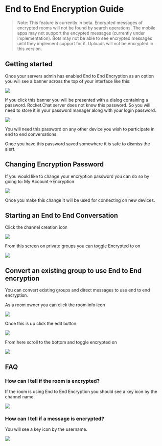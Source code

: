 # End to End Encryption Guide

> Note: This feature is currently in beta. Encrypted messages of encrypted rooms will not be found by search operations. The mobile apps may not support the encypted messages \(currently under implementation\). Bots may not be able to see encrypted messages until they implement support for it. Uploads will not be encrypted in this version.

## Getting started

Once your servers admin has enabled End to End Encryption as an option you will see a banner across the top of your interface like this:

![ ](../../.gitbook/assets/e2e-banner.png)

If you click this banner you will be presented with a dialog containing a password. Rocket.Chat server does not know this password. So you will need to store it in your password manager along with your login password.

![ ](../../.gitbook/assets/e2e-alert.png)

You will need this password on any other device you wish to participate in end to end conversations.

Once you have this password saved somewhere it is safe to dismiss the alert.

## Changing Encryption Password

If you would like to change your encryption password you can do so by going to: My Account-&gt;Encryption

![ ](../../.gitbook/assets/e2e-changepassword.png)

Once you make this change it will be used for connecting on new devices.

## Starting an End to End Conversation

Click the channel creation icon

![ ](../../.gitbook/assets/e2e-createchannelbutton.png)

From this screen on private groups you can toggle Encrypted to on

![ ](../../.gitbook/assets/e2e-createchannelscreen.png)

## Convert an existing group to use End to End encryption

You can convert existing groups and direct messages to use end to end encryption.

As a room owner you can click the room info icon

![ ](../../.gitbook/assets/e2e-roominfo.png)

Once this is up click the edit button

![ ](../../.gitbook/assets/e2e-editroombutton.png)

From here scroll to the bottom and toggle encrypted on

![ ](../../.gitbook/assets/e2e-toggle-encrypted.png)

## FAQ

### How can I tell if the room is encrypted?

If the room is using End to End Encryption you should see a key icon by the channel name.

![ ](../../.gitbook/assets/e2e-keybychannel.png)

### How can I tell if a message is encrypted?

You will see a key icon by the username.

![ ](../../.gitbook/assets/e2e-keybymessage.png)


